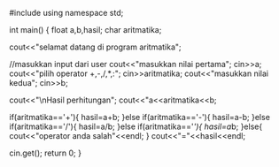#include<iostream>
using namespace std;

int main()
{
  float a,b,hasil;
  char aritmatika;
  
  cout<<"selamat datang di program aritmatika";

  //masukkan input dari user
  cout<<"masukkan nilai pertama";
  cin>>a;
  cout<<"pilih operator +,-,/,*,:";
  cin>>aritmatika;
  cout<<"masukkan nilai kedua";
  cin>>b;

  cout<<"\nHasil perhitungan";
  cout<<"a<<aritmatika<<b;

  if(aritmatika=='+'){
     hasil=a+b;
  }else if(aritmatika=='-'){
     hasil=a-b;
  }else if(aritmatika=='/'){
     hasil=a/b;
  }else if(aritmatika=='*'){
     hasil=a*b;
  }else{
     cout<<"operator anda salah"<<endl;
  }
  cout<<"="<<hasil<<endl;

  cin.get();
  return 0;
}
